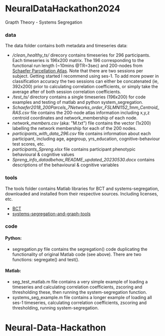 # NeuralDataHackathon2024


Grapth Theory - Systems Segregation


### data

The data folder contains both metadata and timeseries data:
 - */clean_healthy_ts/* direcory contains timeseries for 296 participants. Each timeseries is 196x200 matrix. The 196 corresponding to the functional run length (~10mins @TR=3sec) and 200-nodes from [Schaefer Parcellation Atlas](https://github.com/ThomasYeoLab/CBIG/tree/master/stable_projects/brain_parcellation/Schaefer2018_LocalGlobal).
   Note that there are two sessions per subject. Getting started I recommend using ses-1. To add more power in classification accuracy the two sessions can either be concatenated (ie, 392x200) prior to calculating correlation coefficients, or simply take the average after of both session correlation coefficients.
 - */test_ts/* directory contains a single timeseries (196x200) for code examples and testing of matlab and python system_segregation.
 - *Schaefer2018_200Parcels_7Networks_order_FSLMNI152_1mm_Centroid_RAS.csv* file contains the 200-node atlas information including x,y,z centroid coordinates and network_membership of each node. 
 - *network_members.csv* (aka: "M.txt") file contains the vector (1x200) labelling the network membership for each of the 200 nodes.
 - *participants_with_data_296.csv* file contains information about each participant, including age, agegroup, yrs_education, cognitive-behaviour test scores, etc.
 - *participants_Spreng.xlsx* file contains participant phenotypic behavioural & cognitive values
 - *Spreng_info_datadbehav_README_updated_20230530.docx* contains descriptions of the behavioural & cognitive variables


### tools

The tools folder contains Matlab libraries for BCT and systems-segregation, downloaded and installed from their respective sources. Including licenses, etc.
- [BCT](https://sites.google.com/site/bctnet/)
- [systems-segregation-and-graph-tools]( https://github.com/mychan24/system-segregation-and-graph-tools) 


### code

#### Python:
  - segregation.py file contains the segregation() code duplicating the functionality of original Matlab code (see above). There are two functions: segregate() and test().

#### Matlab:
  - seg_test_matlab.m file contains a very simple example of loading a timeseries and calculating correlation coefficients, zscoring and thresholding these, then running the system-segregation function. 
  - systems_seg_example.m file contains a longer example of loading all ses-1 timeseries, calculating correlation coefficients, zscoring and thresholding, running system-segregation. 

# Neural-Data-Hackathon
